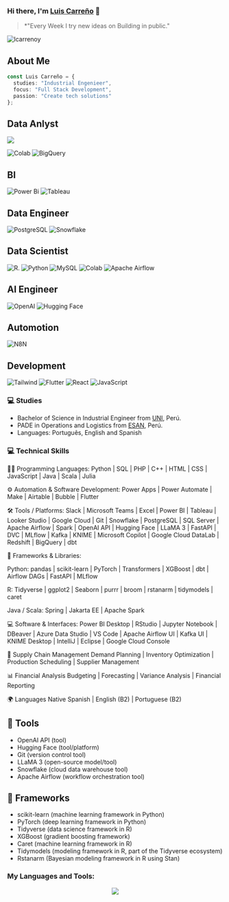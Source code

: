 
 ### Hi there, I'm [Luis Carreño](https://lcarrenoy.github.io) 👋
 > *"Every Week I try new ideas on Building in public."

<p align="left"> <img src="https://komarev.com/ghpvc/?username=lcarrenoy" alt="lcarrenoy" /> </p>

 ## About Me
```typescript
const Luis Carreño = {
  studies: "Industrial Engenieer",
  focus: "Full Stack Development",
  passion: "Create tech solutions"
};
```
## Data Anlyst
<p align="left">
<img src="https://skillicons.dev/icons?i=r,python,mysql,vscode,bigquery"/>
</p>

![Colab](https://img.shields.io/badge/google_colab-F9AB00?style=for-the-badge&logo=google-colab&logoColor=white)
![BigQuery](https://img.shields.io/badge/Google-BigQuery-4285F4?logo=googlebigquery&logoColor=white)

## BI

![Power Bi](https://img.shields.io/badge/power_bi-F2C811?style=for-the-badge&logo=powerbi&logoColor=black)
![Tableau](https://img.shields.io/badge/Tableau-%231877F2.svg?style=for-the-badge&logo=Tableau&logoColor=white)

## Data Engineer
![PostgreSQL](https://img.shields.io/badge/postgres-%23316192.svg?style=for-the-badge&logo=postgresql&logoColor=white)
![Snowflake](https://img.shields.io/badge/GitHub-snowflake--mcp-blue)

## Data Scientist
![R](https://img.shields.io/badge/R-276DC3?style=for-the-badge&logo=r&logoColor=white).
![Python](https://img.shields.io/badge/python-3670A0?style=for-the-badge&logo=python&logoColor=ffdd54) 
![MySQL](https://img.shields.io/badge/MySQL-4479A1?style=for-the-badge&logo=mysql&logoColor=white)
![Colab](https://img.shields.io/badge/google_colab-F9AB00?style=for-the-badge&logo=google-colab&logoColor=white)
![Apache Airflow](https://img.shields.io/badge/Apache%20Airflow-017CEE?style=for-the-badge&logo=Apache%20Airflow&logoColor=white)

## AI Engineer
![OpenAI](https://img.shields.io/badge/OpenAI-412991?style=for-the-badge&logo=openai&logoColor=white)
![Hugging Face](https://img.shields.io/badge/-HuggingFace-3B4252?style=flat&logo=huggingface&logoColor=)

## Automotion
![N8N](https://img.shields.io/badge/Website-n8n.io-blue)

## Development
![Tailwind](https://img.shields.io/badge/Tailwind_CSS-grey?style=for-the-badge&logo=tailwind-css&logoColor=38B2AC)
![Flutter](https://img.shields.io/badge/Flutter-02569B?style=for-the-badge&logo=flutter&logoColor=white)
![React](https://img.shields.io/badge/-ReactJs-61DAFB?logo=react&logoColor=white&style=for-the-badge)
![JavaScript](https://shields.io/badge/JavaScript-F7DF1E?logo=JavaScript&logoColor=000&style=flat-square)



### 💻 Studies

- Bachelor of Science in Industrial Engineer from [UNI](https://portal.uni.edu.pe/#1), Perú.
- PADE in Operations and Logistics from [ESAN](https://www.esan.edu.pe/), Perú.
- Languages: Português, English and Spanish
  
### 💻 Technical Skills

🧑‍💻 Programming Languages:
Python | SQL | PHP | C++ | HTML | CSS | JavaScript | Java | Scala | Julia

⚙️ Automation & Software Development:
Power Apps | Power Automate | Make | Airtable | Bubble | Flutter

🛠 Tools / Platforms:
Slack | Microsoft Teams | Excel | Power BI | Tableau | Looker Studio | Google Cloud | Git | Snowflake | PostgreSQL | SQL Server | Apache Airflow | Spark | OpenAI API | Hugging Face | LLaMA 3 | FastAPI | DVC | MLflow | Kafka | KNIME | Microsoft Copilot | Google Cloud DataLab | Redshift | BigQuery | dbt

🧱 Frameworks & Libraries:

Python: pandas | scikit-learn | PyTorch | Transformers | XGBoost | dbt | Airflow DAGs | FastAPI | MLflow

R: Tidyverse | ggplot2 | Seaborn | purrr | broom | rstanarm | tidymodels | caret

Java / Scala: Spring | Jakarta EE | Apache Spark

💻 Software & Interfaces:
Power BI Desktop | RStudio | Jupyter Notebook | DBeaver | Azure Data Studio | VS Code | Apache Airflow UI | Kafka UI | KNIME Desktop | IntelliJ | Eclipse | Google Cloud Console

🚚 Supply Chain Management
Demand Planning | Inventory Optimization | Production Scheduling | Supplier Management

📊 Financial Analysis
Budgeting | Forecasting | Variance Analysis | Financial Reporting

🌍 Languages
Native Spanish | English (B2) | Portuguese (B2)

## 🔧 Tools
 - OpenAI API (tool)
 - Hugging Face (tool/platform)
 - Git (version control tool)
 - LLaMA 3 (open-source model/tool)
 - Snowflake (cloud data warehouse tool)
 - Apache Airflow (workflow orchestration tool)

## 🧱 Frameworks
- scikit-learn (machine learning framework in Python)
- PyTorch (deep learning framework in Python)
- Tidyverse (data science framework in R)
- XGBoost (gradient boosting framework)
- Caret (machine learning framework in R)
- Tidymodels (modeling framework in R, part of the Tidyverse ecosystem)
- Rstanarm (Bayesian modeling framework in R using Stan)



</div>


<h3>My Languages and Tools:</h3>

<p align="center">
<img src="https://skillicons.dev/icons?i=html,css,js,ts,nextjs,react,figma,git,nodejs,postgres,py,tailwind,vscode,visualstudio,vercel,supabase,powershell,mysql,express,docker,npm,cursor"/>
</p>



<!--END_SECTION:waka-->

